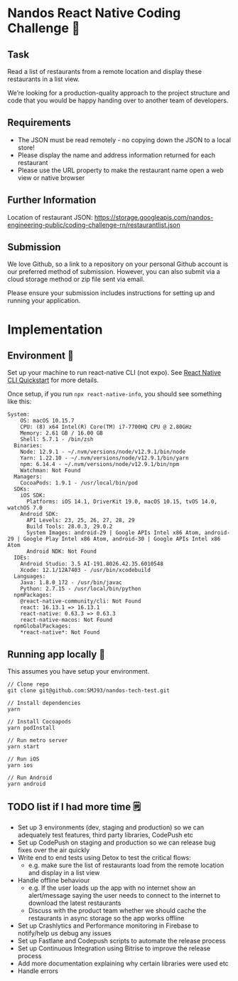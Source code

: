 # Nandos React Native Coding Challenge 🐔

## Task

Read a list of restaurants from a remote location and display these restaurants in a list view.

We’re looking for a production-quality approach to the project structure and code that you would be happy handing over to another team of developers.

## Requirements

- The JSON must be read remotely - no copying down the JSON to a local store!
- Please display the name and address information returned for each restaurant
- Please use the URL property to make the restaurant name open a web view or native browser

## Further Information

Location of restaurant JSON: https://storage.googleapis.com/nandos-engineering-public/coding-challenge-rn/restaurantlist.json

## Submission

We love Github, so a link to a repository on your personal Github account is our preferred method of submission. However, you can also submit via a cloud storage method or zip file sent via email.

Please ensure your submission includes instructions for setting up and running your application.

# Implementation

## Environment 🌳

Set up your machine to run react-native CLI (not expo). See [React Native CLI Quickstart](https://reactnative.dev/docs/environment-setup) for more details.

Once setup, if you run `npx react-native-info`, you should see something like this:

```
System:
    OS: macOS 10.15.7
    CPU: (8) x64 Intel(R) Core(TM) i7-7700HQ CPU @ 2.80GHz
    Memory: 2.61 GB / 16.00 GB
    Shell: 5.7.1 - /bin/zsh
  Binaries:
    Node: 12.9.1 - ~/.nvm/versions/node/v12.9.1/bin/node
    Yarn: 1.22.10 - ~/.nvm/versions/node/v12.9.1/bin/yarn
    npm: 6.14.4 - ~/.nvm/versions/node/v12.9.1/bin/npm
    Watchman: Not Found
  Managers:
    CocoaPods: 1.9.1 - /usr/local/bin/pod
  SDKs:
    iOS SDK:
      Platforms: iOS 14.1, DriverKit 19.0, macOS 10.15, tvOS 14.0, watchOS 7.0
    Android SDK:
      API Levels: 23, 25, 26, 27, 28, 29
      Build Tools: 28.0.3, 29.0.2
      System Images: android-29 | Google APIs Intel x86 Atom, android-29 | Google Play Intel x86 Atom, android-30 | Google APIs Intel x86 Atom
      Android NDK: Not Found
  IDEs:
    Android Studio: 3.5 AI-191.8026.42.35.6010548
    Xcode: 12.1/12A7403 - /usr/bin/xcodebuild
  Languages:
    Java: 1.8.0_172 - /usr/bin/javac
    Python: 2.7.15 - /usr/local/bin/python
  npmPackages:
    @react-native-community/cli: Not Found
    react: 16.13.1 => 16.13.1
    react-native: 0.63.3 => 0.63.3
    react-native-macos: Not Found
  npmGlobalPackages:
    *react-native*: Not Found
```

## Running app locally 🚀

This assumes you have setup your environment.

```
// Clone repo
git clone git@github.com:SMJ93/nandos-tech-test.git

// Install dependencies
yarn

// Install Cocoapods
yarn podInstall

// Run metro server
yarn start

// Run iOS
yarn ios

// Run Android
yarn android
```

## TODO list if I had more time 🗒️

- Set up 3 environments (dev, staging and production) so we can adequately test features, third party libraries, CodePush etc
- Set up CodePush on staging and production so we can release bug fixes over the air quickly
- Write end to end tests using Detox to test the critical flows:
  - e.g. make sure the list of restaurants load from the remote location and display in a list view
- Handle offline behaviour
  - e.g. If the user loads up the app with no internet show an alert/message saying the user needs to connect to the internet to download the latest restaurants
  - Discuss with the product team whether we should cache the restaurants in async storage so the app works offline
- Set up Crashlytics and Performance monitoring in Firebase to notify/help us debug any issues
- Set up Fastlane and Codepush scripts to automate the release process
- Set up Continuous Integration using Bitrise to improve the release process
- Add more documentation explaining why certain libraries were used etc
- Handle errors
